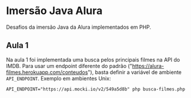 # Imersão Java Alura

Desafios da imersão Java da Alura implementados em PHP.

## Aula 1

Na aula 1 foi implementada uma busca pelos principais filmes na API do IMDB.
Para usar um endpoint diferente do padrão ("https://alura-filmes.herokuapp.com/conteudos"), basta definir a variável de ambiente `API_ENDPOINT`. Exemplo em ambientes Unix:

```shell
API_ENDPOINT="https://api.mocki.io/v2/549a5d8b" php busca-filmes.php
```
